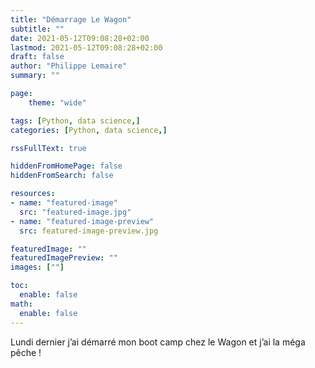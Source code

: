 ```yaml
---
title: "Démarrage Le Wagon"
subtitle: ""
date: 2021-05-12T09:08:28+02:00
lastmod: 2021-05-12T09:08:28+02:00
draft: false
author: "Philippe Lemaire"
summary: ""

page:
    theme: "wide"

tags: [Python, data science,]
categories: [Python, data science,]

rssFullText: true

hiddenFromHomePage: false
hiddenFromSearch: false

resources:
- name: "featured-image"
  src: "featured-image.jpg"
- name: "featured-image-preview"
  src: featured-image-preview.jpg

featuredImage: ""
featuredImagePreview: ""
images: [""]

toc:
  enable: false
math:
  enable: false
---
```


Lundi dernier j’ai démarré mon boot camp chez le Wagon et j’ai la méga pêche !


